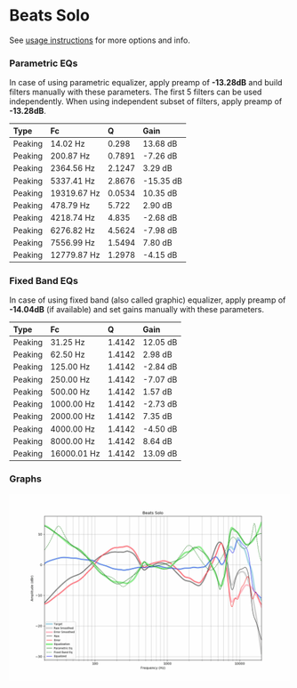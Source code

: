 # Beats Solo
See [usage instructions](https://github.com/jaakkopasanen/AutoEq#usage) for more options and info.

### Parametric EQs
In case of using parametric equalizer, apply preamp of **-13.28dB** and build filters manually
with these parameters. The first 5 filters can be used independently.
When using independent subset of filters, apply preamp of **-13.28dB**.

| Type    | Fc          |      Q | Gain      |
|:--------|:------------|:-------|:----------|
| Peaking | 14.02 Hz    | 0.298  | 13.68 dB  |
| Peaking | 200.87 Hz   | 0.7891 | -7.26 dB  |
| Peaking | 2364.56 Hz  | 2.1247 | 3.29 dB   |
| Peaking | 5337.41 Hz  | 2.8676 | -15.35 dB |
| Peaking | 19319.67 Hz | 0.0534 | 10.35 dB  |
| Peaking | 478.79 Hz   | 5.722  | 2.90 dB   |
| Peaking | 4218.74 Hz  | 4.835  | -2.68 dB  |
| Peaking | 6276.82 Hz  | 4.5624 | -7.98 dB  |
| Peaking | 7556.99 Hz  | 1.5494 | 7.80 dB   |
| Peaking | 12779.87 Hz | 1.2978 | -4.15 dB  |

### Fixed Band EQs
In case of using fixed band (also called graphic) equalizer, apply preamp of **-14.04dB**
(if available) and set gains manually with these parameters.

| Type    | Fc          |      Q | Gain     |
|:--------|:------------|:-------|:---------|
| Peaking | 31.25 Hz    | 1.4142 | 12.05 dB |
| Peaking | 62.50 Hz    | 1.4142 | 2.98 dB  |
| Peaking | 125.00 Hz   | 1.4142 | -2.84 dB |
| Peaking | 250.00 Hz   | 1.4142 | -7.07 dB |
| Peaking | 500.00 Hz   | 1.4142 | 1.57 dB  |
| Peaking | 1000.00 Hz  | 1.4142 | -2.73 dB |
| Peaking | 2000.00 Hz  | 1.4142 | 7.35 dB  |
| Peaking | 4000.00 Hz  | 1.4142 | -4.50 dB |
| Peaking | 8000.00 Hz  | 1.4142 | 8.64 dB  |
| Peaking | 16000.01 Hz | 1.4142 | 13.09 dB |

### Graphs
![](./Beats%20Solo.png)